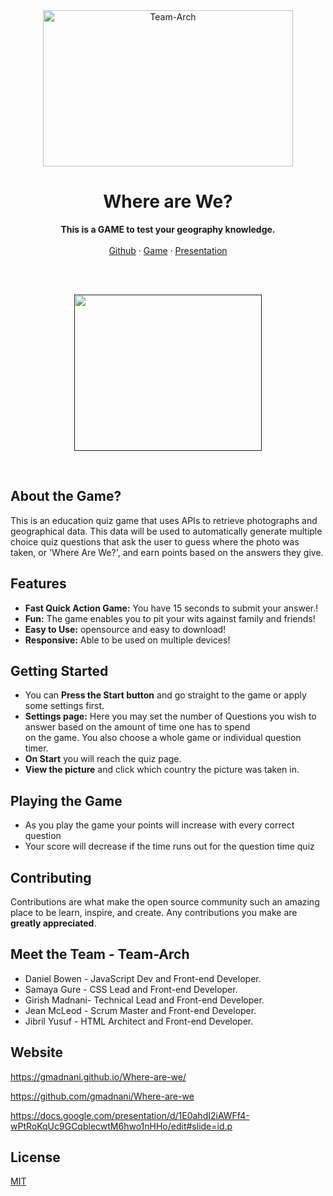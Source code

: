 
<div align="center">
  <img src="Assets/Images/Team-Arch.jpeg" alt="Team-Arch" width="400" height="250">
</div>


<h1 align="center">Where are We?</h1>
  <p align="center">
    <strong>This is a GAME to test your geography knowledge.</strong>
    <br />
    <br />
    <a href="https://github.com/gmadnani/Where-are-we">Github</a>
    ·
    <a href="https://gmadnani.github.io/Where-are-we/">Game</a>
    ·
    <a href="https://docs.google.com/presentation/d/1E0ahdI2iAWFf4-wPtRoKqUc9GCqblecwtM6hwo1nHHo/edit#slide=id.p">Presentation</a>
  </p>
</h1>
<br/><br/>

<!-- Preview -->
<p align="center">
  <a href="">
    <img src="Assets/Images/game.png" width="300" height="250"/>
  </a>
</p>
<br/>


## About the Game?

This is an education quiz game that uses APIs to retrieve photographs and geographical data. This data will be used to automatically generate multiple choice quiz questions that ask the user to guess where the photo was taken, or 'Where Are We?', and earn points based on the answers they give. 


## Features

- **Fast Quick Action Game:** You have 15 seconds to submit your answer.!
- **Fun:** The game enables you to pit your wits against family and friends!
- **Easy to Use:** opensource and easy to download!
- **Responsive:** Able to be used on multiple devices!


## Getting Started
- You can **Press the Start button** and go straight to the game or apply some settings first.
- **Settings page:**  Here you may set the number of Questions you wish to answer based on the amount of time one has to spend  
  on the game. You also choose a whole game or individual question timer.
- **On Start** you will reach the quiz page.
- **View the picture** and click which country the picture was taken in.



## Playing the Game
- As you play the game your points will increase with every correct question
- Your score will decrease if the time runs out for the question time quiz




## Contributing

Contributions are what make the open source community such an amazing place to be learn, inspire, and create. Any contributions you make are **greatly appreciated**.


## Meet the Team - Team-Arch


- Daniel Bowen - JavaScript Dev and Front-end Developer.
- Samaya Gure - CSS Lead and Front-end Developer.
- Girish Madnani- Technical Lead and Front-end Developer.
- Jean McLeod - Scrum Master and Front-end Developer.
- Jibril Yusuf - HTML Architect and Front-end Developer.


## Website
https://gmadnani.github.io/Where-are-we/

https://github.com/gmadnani/Where-are-we

https://docs.google.com/presentation/d/1E0ahdI2iAWFf4-wPtRoKqUc9GCqblecwtM6hwo1nHHo/edit#slide=id.p

## License
[MIT](https://choosealicense.com/licenses/mit/)
